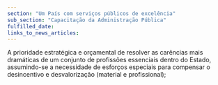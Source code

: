 ```yaml
---
section: "Um País com serviços públicos de excelência"
sub_section: "Capacitação da Administração Pública"
fulfilled_date:
links_to_news_articles:
---
```


A prioridade estratégica e orçamental de resolver as carências mais dramáticas de um conjunto de profissões essenciais dentro do Estado, assumindo-se a necessidade de esforços especiais para compensar o desincentivo e desvalorização (material e profissional);